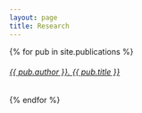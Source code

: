 ```yaml
---
layout: page
title: Research
---
```


{% for pub in site.publications %}
  <div class="cookie">
    <!---<h2>
    <img src="{{ pub.publication-image }}"></h2>--->
     <h6>
     <a href="{{pub.url }}">{{ pub.author }}. {{ pub.title }}</a>
     </h6>
  </div>
{% endfor %}